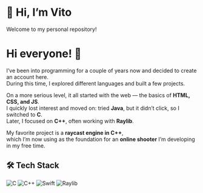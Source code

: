# 👋 Hi, I’m Vito
Welcome to my personal repository!

# Hi everyone! 👋

I’ve been into programming for a couple of years now and decided to create an account here.  
During this time, I explored different languages and built a few projects.  

On a more serious level, it all started with the web — the basics of **HTML, CSS, and JS**.  
I quickly lost interest and moved on: tried **Java**, but it didn’t click, so I switched to **C**.  
Later, I focused on **C++**, often working with **Raylib**.  

My favorite project is a **raycast engine in C++**,  
which I’m now using as the foundation for an **online shooter** I’m developing in my free time.

## 🛠️ Tech Stack
![C](https://img.shields.io/badge/C-00599C?style=for-the-badge&logo=c&logoColor=white)
![C++](https://img.shields.io/badge/C++-00599C?style=for-the-badge&logo=cplusplus&logoColor=white)
![Swift](https://img.shields.io/badge/Swift-FA7343?style=for-the-badge&logo=swift&logoColor=white)
![Raylib](https://img.shields.io/badge/Raylib-000000?style=for-the-badge&logo=raylib&logoColor=white)
